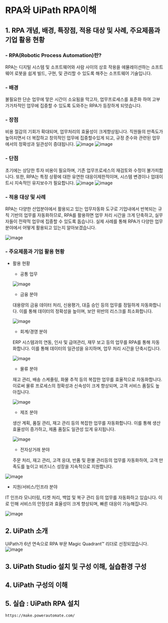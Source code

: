 # RPA와 UiPath RPA이해

## 1. RPA 개념, 배경, 특장점, 적용 대상 및 사례, 주요제품과 기업 활용 현황
###  - RPA(Robotic Process Automation)란?
RPA는 디지털 시스템 및 소프트웨어와 사람 사이의 상호 작용을 에뮬레이션하는 소프트웨어 로봇을 쉽게 빌드, 구현, 및 관리할 수 있도록 해주는 소프트웨어 기술입니다.

###  - 배경 
불필요한 단순 업무에 맣은 시간이 소요됨을 막고자, 업무프로세스를 표준화 하여 고부가가차적인 업무에 집중할 수 있도록 도와주는 RPA가 등장하게 되엇습니다.

###  - 장점
비용 절감의 기회가 확대되며, 업무처리의 효율성이 크게향상됩니다. 
직원들의 만족도가 높아지면서 더 복잡하고 창의적인 업무에 집중할수있게 되고, 규정 준수와 관련된 업무에서의 정확성과 일관성이 증대됩니다.
![image](https://github.com/user-attachments/assets/30e03c53-f428-43dd-b855-27c6b0b0a510)
![image](https://github.com/user-attachments/assets/72ac6b6c-3ddc-4f56-a902-6e02f410ac4f)

###  - 단점
초기에는 상당한 투자 비용이 필요하며, 기존 업무프로세스의 재검토와 수정이 불가피합니다. 
또한, RPA는 특정 상황에 대한 유연한 대응이제한적이며, 시스템 변경이나 업데이트시 지속적인 유지보수가 필요합니다.
![image](https://github.com/user-attachments/assets/9d327656-d18f-4d57-bed1-7c1ff3b35c65)
![image](https://github.com/user-attachments/assets/e1ef8134-444b-42e6-b538-c2754c8f74cb)

###  - 적용 대상 및 사례
RPA는 다양한 산업분야에서 활용되고 있는 업무자동화 도구로 기업내에서 반복되는 규칙 기반의 업무를 자동화하므로, RPA를
활용하면 업무 처리 시간을 크게 단축하고, 실무자들이 전략적 업무에 집중할 수 있도록 돕습니다. 실제 사례를 통해 RPA가 다양한 업무 분야에서 어떻게 활용되고 있는지 알아보겠습니다.

![image](https://github.com/user-attachments/assets/61ec7b72-4055-4170-be0f-7d5b8e2c76a9)


###  - 주요제품과 기업 활용 현황

+ 활용 현황
  + 공통 업무
    
  ![image](https://github.com/user-attachments/assets/96687baf-38d0-47e8-a842-569c5d7e4a4c)
  
  + 금융 분야
    
   대용량의 금융 데이터 처리, 신용평가, 대출 승인 등의 업무를 정밀하게 자동화합니다. 이를 통해 데이터의 정확성을 높이며, 보안 위반의 리스크를 최소화합니다.

   ![image](https://github.com/user-attachments/assets/7ad2b48d-87eb-442c-86b7-9e7c62797a5e)

  + 회계/경영 분야
    
   ERP 시스템과의 연동, 인사 및 급여관리, 재무 보고 등의 업무를 RPA를 통해 자동화합니다. 이를 통해 데이터의 일관성을 유지하며, 업무 처리 시간을 단축시킵니다.

   ![image](https://github.com/user-attachments/assets/7e8a7bfc-a669-4fdc-b12c-bc43bc894e7b)

    + 물류 분야
    
   재고 관리, 배송 스케줄링, 화물 추적 등의 복잡한 업무를 효율적으로 자동화합니다. 이로써 물류 프로세스의 정확성과 신속성이 크게 향상되며, 고객 서비스 품질도 높아집니다.

  ![image](https://github.com/user-attachments/assets/f2e1c5ac-fbf8-4bcd-85db-59cc4c889c61)

    + 제조 분야
    
   생산 계획, 품질 관리, 재고 관리 등의 복잡한 업무를 자동화합니다. 이를 통해 생산 효율성이 증가하고, 제품 품질도 일관성 있게 유지됩니다.

  ![image](https://github.com/user-attachments/assets/85b649fb-2182-49db-86ef-73c33d2db9ef)

    + 전자상거래 분야
    
   주문 처리, 재고 관리, 고객 응대, 반품 및 환불 관리등의 업무를 자동화하여, 고객 만족도를 높이고 비즈니스 성장을 지속적으로 지원합니다.

 ![image](https://github.com/user-attachments/assets/42726fd8-919b-4ada-887e-b4809246848c)

   + 지원/서비스/인프라 분야
    
   IT 인프라 모니터링, 티켓 처리, 백업 및 복구 관리 등의 업무를 자동화하고 있습니다. 이로 인해 서비스의 안정성과 효율성이 크게 향상되며, 빠른 대응이 가능해집니다.

 ![image](https://github.com/user-attachments/assets/f23d7537-a339-4008-8a62-421166de63d9)


## 2. UiPath 소개 

UiPath가 6년 연속으로 RPA 부문 Magic Quadrant™ 리더로 선정되었습니다.
![image](https://github.com/user-attachments/assets/e3e2ced9-2d59-43d9-a8bf-beda3080c67e)

## 3. UiPath Studio 설치 및 구성 이해, 실습환경 구성

## 4. UiPath 구성의 이해

## 5. 실습 : UiPath RPA 설치


```
https://make.powerautomate.com/
```

